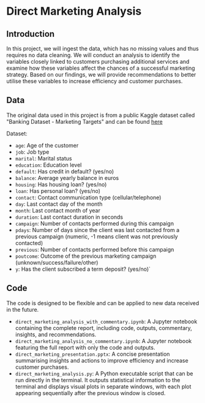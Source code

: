# Direct Marketing Analysis

## Introduction


In this project, we will ingest the data, which has no missing values and thus requires no data cleaning. We will conduct an analysis to identify the variables closely linked to customers purchasing additional services and examine how these variables affect the chances of a successful marketing strategy. Based on our findings, we will provide recommendations to better utilise these variables to increase efficiency and customer purchases.

## Data 

The original data used in this project is from a public Kaggle dataset called "Banking Dataset - Marketing Targets" and can be found [here](https://www.kaggle.com/datasets/prakharrathi25/banking-dataset-marketing-targets) 


Dataset:
* `age`: Age of the customer
* `job`: Job type
* `marital`: Marital status
* `education`: Education level
* `default`: Has credit in default? (yes/no)
* `balance`: Average yearly balance in euros
* `housing`: Has housing loan? (yes/no)
* `loan`: Has personal loan? (yes/no)
* `contact`: Contact communication type (cellular/telephone)
* `day`: Last contact day of the month
* `month`: Last contact month of year
* `duration`: Last contact duration in seconds
* `campaign`: Number of contacts performed during this campaign
* `pdays`: Number of days since the client was last contacted from a previous campaign (numeric, -1 means client was not previously contacted)
* `previous`: Number of contacts performed before this campaign
* `poutcome`: Outcome of the previous marketing campaign (unknown/success/failure/other)
* `y`: Has the client subscribed a term deposit? (yes/no)`

## Code

The code is designed to be flexible and can be applied to new data received in the future.

* `direct_marketing_analysis_with_commentary.ipynb`: A Jupyter notebook containing the complete report, including code, outputs, commentary, insights, and recommendations.
* `direct_marketing_analysis_no_commentary.ipynb`: A Jupyter notebook featuring the full report with only the code and outputs.
* `direct_marketing_presentation.pptx`: A concise presentation summarising insights and actions to improve efficiency and increase customer purchases.
* `direct_marketing_analysis.py`: A Python executable script that can be run directly in the terminal. It outputs statistical information to the terminal and displays visual plots in separate windows, with each plot appearing sequentially after the previous window is closed.
